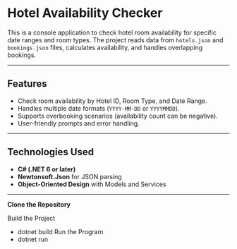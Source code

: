 # Hotel Availability Checker

This is a console application to check hotel room availability for specific date ranges and room types. The project reads data from `hotels.json` and `bookings.json` files, calculates availability, and handles overlapping bookings.

---

## **Features**
- Check room availability by Hotel ID, Room Type, and Date Range.
- Handles multiple date formats (`YYYY-MM-DD` or `YYYYMMDD`).
- Supports overbooking scenarios (availability count can be negative).
- User-friendly prompts and error handling.

---

## **Technologies Used**
- **C# (.NET 6 or later)**
- **Newtonsoft.Json** for JSON parsing
- **Object-Oriented Design** with Models and Services

---

 **Clone the Repository**
 
 Build the Project
 - dotnet build
 Run the Program
 - dotnet run
